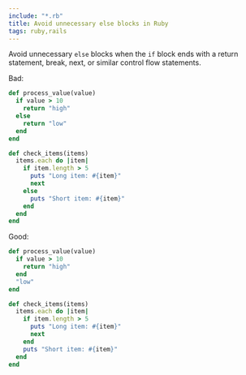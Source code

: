 ```yaml
---
include: "*.rb"
title: Avoid unnecessary else blocks in Ruby
tags: ruby,rails
---
```


Avoid unnecessary `else` blocks when the `if` block ends with a return statement, break, next, or similar control flow statements.

Bad:

```ruby
def process_value(value)
  if value > 10
    return "high"
  else
    return "low"
  end
end
```

```ruby
def check_items(items)
  items.each do |item|
    if item.length > 5
      puts "Long item: #{item}"
      next
    else
      puts "Short item: #{item}"
    end
  end
end
```

Good:

```ruby
def process_value(value)
  if value > 10
    return "high"
  end
  "low"
end
```

```ruby
def check_items(items)
  items.each do |item|
    if item.length > 5
      puts "Long item: #{item}"
      next
    end
    puts "Short item: #{item}"
  end
end
```
